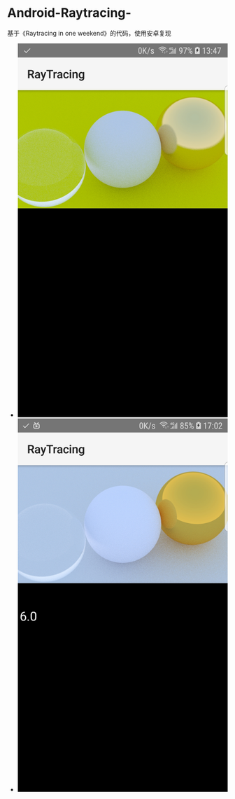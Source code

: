 # Android-Raytracing-
基于《Raytracing in one weekend》的代码，使用安卓复现
- ![RayTracing.jpg](RayTracing.jpg)
- ![Ray.jpg](Ray.jpg)
